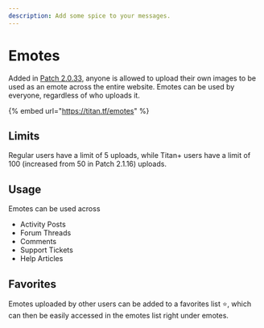 ```yaml
---
description: Add some spice to your messages.
---
```


# Emotes

Added in [Patch 2.0.33](https://steamcommunity.com/groups/titantf/discussions/11/1733210552660130995/), anyone is allowed to upload their own images to be used as an emote across the entire website. Emotes can be used by everyone, regardless of who uploads it.

{% embed url="https://titan.tf/emotes" %}

## Limits

Regular users have a limit of 5 uploads, while Titan+ users have a limit of 100 \(increased from 50 in Patch 2.1.16\) uploads.

## Usage

Emotes can be used across

* Activity Posts
* Forum Threads
* Comments
* Support Tickets
* Help Articles

## Favorites

Emotes uploaded by other users can be added to a favorites list ⭐, which can then be easily accessed in the emotes list right under emotes.

